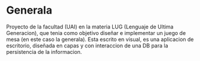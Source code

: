 # Generala

Proyecto de la facultad (UAI) en la materia LUG (Lenguaje de Ultima Generacion), que tenia como objetivo diseñar e implementar un juego de mesa (en este caso la generala).
Esta escrito en visual, es una aplicacion de escritorio, diseñada en capas y con interaccion de una DB para la persistencia de la informacion.
